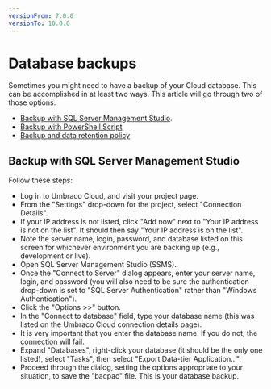 ```yaml
---
versionFrom: 7.0.0
versionTo: 10.0.0
---
```


# Database backups
Sometimes you might need to have a backup of your Cloud database. This can be accomplished in at least two ways. This article will go through two of those options.

- [Backup with SQL Server Management Studio](#backup-with-sql-server-management-studio).
- [Backup with PowerShell Script](#backup-with-powershell-script)
- [Backup and data retention policy](https://our.umbraco.com/documentation/Umbraco-Cloud/Frequently-Asked-Questions/#backups-and-data-retention)

## Backup with SQL Server Management Studio
Follow these steps:
- Log in to Umbraco Cloud, and visit your project page.
- From the "Settings" drop-down for the project, select "Connection Details".
- If your IP address is not listed, click "Add now" next to "Your IP address is not on the list". It should then say "Your IP address is on the list".
- Note the server name, login, password, and database listed on this screen for whichever environment you are backing up (e.g., development or live).
- Open SQL Server Management Studio (SSMS).
- Once the "Connect to Server" dialog appears, enter your server name, login, and password (you will also need to be sure the authentication drop-down is set to "SQL Server Authentication" rather than "Windows Authentication").
- Click the "Options >>" button.
- In the "Connect to database" field, type your database name (this was listed on the Umbraco Cloud connection details page).
- It is very important that you enter the database name. If you do not, the connection will fail.
- Expand "Databases", right-click your database (it should be the only one listed), select "Tasks", then select "Export Data-tier Application...".
- Proceed through the dialog, setting the options appropriate to your situation, to save the "bacpac" file. This is your database backup.
